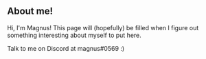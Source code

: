 ## About me!

Hi, I'm Magnus! This page will (hopefully) be filled when I figure out something interesting about myself to put here.

Talk to me on Discord at magnus#0569 :)
